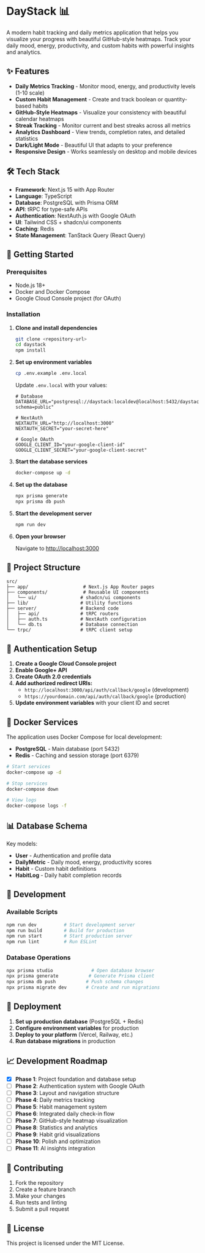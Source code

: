 # DayStack 📊

A modern habit tracking and daily metrics application that helps you visualize your progress with beautiful GitHub-style heatmaps. Track your daily mood, energy, productivity, and custom habits with powerful insights and analytics.

## ✨ Features

- **Daily Metrics Tracking** - Monitor mood, energy, and productivity levels (1-10 scale)
- **Custom Habit Management** - Create and track boolean or quantity-based habits
- **GitHub-Style Heatmaps** - Visualize your consistency with beautiful calendar heatmaps
- **Streak Tracking** - Monitor current and best streaks across all metrics
- **Analytics Dashboard** - View trends, completion rates, and detailed statistics
- **Dark/Light Mode** - Beautiful UI that adapts to your preference
- **Responsive Design** - Works seamlessly on desktop and mobile devices

## 🛠️ Tech Stack

- **Framework**: Next.js 15 with App Router
- **Language**: TypeScript
- **Database**: PostgreSQL with Prisma ORM
- **API**: tRPC for type-safe APIs
- **Authentication**: NextAuth.js with Google OAuth
- **UI**: Tailwind CSS + shadcn/ui components
- **Caching**: Redis
- **State Management**: TanStack Query (React Query)

## 🚀 Getting Started

### Prerequisites

- Node.js 18+ 
- Docker and Docker Compose
- Google Cloud Console project (for OAuth)

### Installation

1. **Clone and install dependencies**
   ```bash
   git clone <repository-url>
   cd daystack
   npm install
   ```

2. **Set up environment variables**
   ```bash
   cp .env.example .env.local
   ```
   
   Update `.env.local` with your values:
   ```env
   # Database
   DATABASE_URL="postgresql://daystack:localdev@localhost:5432/daystack?schema=public"
   
   # NextAuth
   NEXTAUTH_URL="http://localhost:3000"
   NEXTAUTH_SECRET="your-secret-here"
   
   # Google OAuth
   GOOGLE_CLIENT_ID="your-google-client-id"
   GOOGLE_CLIENT_SECRET="your-google-client-secret"
   ```

3. **Start the database services**
   ```bash
   docker-compose up -d
   ```

4. **Set up the database**
   ```bash
   npx prisma generate
   npx prisma db push
   ```

5. **Start the development server**
   ```bash
   npm run dev
   ```

6. **Open your browser**
   
   Navigate to [http://localhost:3000](http://localhost:3000)

## 📁 Project Structure

```
src/
├── app/                    # Next.js App Router pages
├── components/             # Reusable UI components
│   └── ui/                # shadcn/ui components
├── lib/                   # Utility functions
├── server/                # Backend code
│   ├── api/               # tRPC routers
│   ├── auth.ts            # NextAuth configuration  
│   └── db.ts              # Database connection
└── trpc/                  # tRPC client setup
```

## 🔑 Authentication Setup

1. **Create a Google Cloud Console project**
2. **Enable Google+ API**
3. **Create OAuth 2.0 credentials**
4. **Add authorized redirect URIs:**
   - `http://localhost:3000/api/auth/callback/google` (development)
   - `https://yourdomain.com/api/auth/callback/google` (production)
5. **Update environment variables** with your client ID and secret

## 🐳 Docker Services

The application uses Docker Compose for local development:

- **PostgreSQL** - Main database (port 5432)
- **Redis** - Caching and session storage (port 6379)

```bash
# Start services
docker-compose up -d

# Stop services  
docker-compose down

# View logs
docker-compose logs -f
```

## 📊 Database Schema

Key models:
- **User** - Authentication and profile data
- **DailyMetric** - Daily mood, energy, productivity scores
- **Habit** - Custom habit definitions
- **HabitLog** - Daily habit completion records

## 🔧 Development

### Available Scripts

```bash
npm run dev          # Start development server
npm run build        # Build for production
npm run start        # Start production server
npm run lint         # Run ESLint
```

### Database Operations

```bash
npx prisma studio              # Open database browser
npx prisma generate           # Generate Prisma client
npx prisma db push           # Push schema changes
npx prisma migrate dev       # Create and run migrations
```

## 🚀 Deployment

1. **Set up production database** (PostgreSQL + Redis)
2. **Configure environment variables** for production
3. **Deploy to your platform** (Vercel, Railway, etc.)
4. **Run database migrations** in production

## 📈 Development Roadmap

- [x] **Phase 1**: Project foundation and database setup
- [ ] **Phase 2**: Authentication system with Google OAuth
- [ ] **Phase 3**: Layout and navigation structure  
- [ ] **Phase 4**: Daily metrics tracking
- [ ] **Phase 5**: Habit management system
- [ ] **Phase 6**: Integrated daily check-in flow
- [ ] **Phase 7**: GitHub-style heatmap visualization
- [ ] **Phase 8**: Statistics and analytics
- [ ] **Phase 9**: Habit grid visualizations
- [ ] **Phase 10**: Polish and optimization
- [ ] **Phase 11**: AI insights integration

## 🤝 Contributing

1. Fork the repository
2. Create a feature branch
3. Make your changes
4. Run tests and linting
5. Submit a pull request

## 📄 License

This project is licensed under the MIT License.
